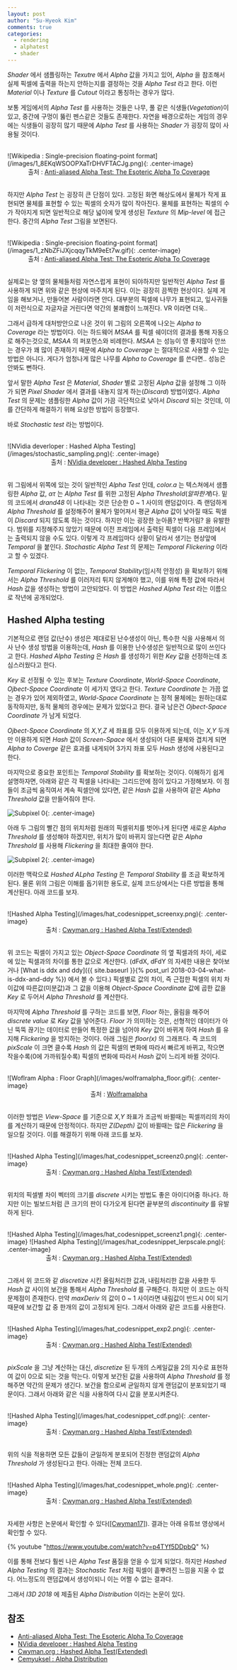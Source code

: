 ```yaml
---
layout: post
author: "Su-Hyeok Kim"
comments: true
categories:
  - rendering
  - alphatest
  - shader
---
```


_Shader_ 에서 샘플링하는 _Texutre_ 에서 _Alpha_ 값을 가지고 있어, _Alpha_ 을 참조해서 실제 픽셀에 출력을 하는지 안하는지를 결정하는 것을 _Alpha Test_ 라고 한다. 이런 _Material_ 이나 _Texture_ 를  _Cutout_ 이라고 통칭하는 경우가 많다.

보통 게임에서의 _Alpha Test_ 를 사용하는 것들은 나무, 풀 같은 식생들(_Vegetation_)이 있고, 중간에 구멍이 뚫린 펜스같은 것들도 존재한다. 자연을 배경으로하는 게임의 경우에는 식생들이 굉장히 많기 때문에 _Alpha Test_ 를 사용하는 _Shader_ 가 굉장히 많이 사용될 것이다.

<br/>
![Wikipedia : Single-precision floating-point format](/images/1_8EKqWSOOPXaTrDHVFTACJg.png){: .center-image}
<center>출처 : <a href="https://medium.com/@bgolus/anti-aliased-alpha-test-the-esoteric-alpha-to-coverage-8b177335ae4f">Anti-aliased Alpha Test: The Esoteric Alpha To Coverage</a>
</center>
<br/>

하지만 _Alpha Test_ 는 굉장히 큰 단점이 있다. 고정된 화면 해상도에서 물체가 작게 표현되면 물체를 표현할 수 있는 픽셀의 숫자가 많이 작아진다. 물체를 표현하는 픽셀의 수가 작아지게 되면 일반적으로 해당 넓이에 맞게 생성된 _Texture_ 의 _Mip-level_ 에 접근한다. 중간의 _Alpha Test_ 그림을 보면된다.

<br/>
![Wikipedia : Single-precision floating-point format](/images/1_zNbZFiJXjcqqyTkM9eEt7w.gif){: .center-image}
<center>출처 : <a href="https://medium.com/@bgolus/anti-aliased-alpha-test-the-esoteric-alpha-to-coverage-8b177335ae4f">Anti-aliased Alpha Test: The Esoteric Alpha To Coverage</a>
</center>
<br/>

실제로는 양 옆의 물체들처럼 자연스럽게 표현이 되야하지만 일반적인 _Alpha Test_ 를 사용하게 되면 위와 같은 현상에 마주치게 된다. 이는 굉장히 끔찍한 현상이다. 실제 게임을 해보거나, 만들어본 사람이라면 안다. 대부분의 픽셀에 나무가 표현되고, 잎사귀들이 저런식으로 자글자글 거린다면 약간의 불쾌함이 느껴진다. VR 이라면 더욱..

그래서 급하게 대처방안으로 나온 것이 위 그림의 오른쪽에 나오는 _Alpha to Coverage_ 라는 방법이다. 이는 하드웨어 _MSAA_ 를 픽셀 쉐이더의 결과를 통해 자동으로 해주는것으로, _MSAA_ 의 퍼포먼스와 비례한다. _MSAA_ 는 성능이 영 좋지않아 안쓰는 경우가 꽤 많이 존재하기 때문에 _Alpha to Coverage_ 는 절대적으로 사용할 수 있는 방법은 아니다. 게다가 엄청나게 많은 나무를 _Alpha to Coverage_ 를 쓴다면.. 성능은 안봐도 뻔하다.

앞서 말한 _Alpha Test_ 은 _Material_, _Shader_ 별로 고정된 _Alpha_ 값을 설정해 그 이하가 되면 _Pixel Shader_ 에서 결과를 내놓지 않게 하는(_Discard_) 방법이였다. _Alpha Test_ 의 문제는 샘플링한 _Alpha_ 값이 가끔 극단적으로 낮아서 _Discard_ 되는 것인데, 이를 간단하게 해결하기 위해 요상한 방법이 등장했다.

바로 _Stochastic test_ 라는 방법이다.  

<br/>
![NVidia deverloper : Hashed Alpha Testing](/images/stochastic_sampling.png){: .center-image}
<center>출처 : <a href="https://developer.download.nvidia.com/assets/gameworks/downloads/regular/GDC17/RealTimeRenderingAdvances_HashedAlphaTesting_GDC2017_FINAL.pdf?pUIX8DXxfad7mL4zB3GOthX3r5IgGao9UWxYuYb3q9h10RXrQeYko-dEuJXJxt1hhsI9J_9KJDcCYGeWWksxlaHTrXSE825D_3izja7LUFOtzhaeBUqpn7qbwXaaGlLdbipjE3PeI3e2IMn45mQAA3OV2PD-kG2y9cecTaWE2uum2uwdHgyn0nhYiLOvlOsrUzewbK5REH7vAm3-lNWzxehw_5Tphg">NVidia developer : Hashed Alpha Testing</a>
</center>
<br/>

위 그림에서 위쪽에 있는 것이 일반적인 _Alpha Test_ 인데, _color.a_ 는 텍스쳐에서 샘플링한 _Alpha_ 값, _ατ_ 는 _Alpha Test_ 를 위한 고정된 _Alpha Threshold_(_알파한계_)다. 밑의 코드에서 _drand48_ 이 나타내는 것은 단순한 0 ~ 1 사이의 랜덤값이다. 즉 랜덤하게 _Alpha Threshold_ 를 설정해주어 물체가 멀어져서 평균 _Alpha_ 값이 낮아질 때도 픽셀이 _Discard_ 되지 않도록 하는 것이다. 하지만 이는 굉장한 눈아픔? 반짝거림? 을 유발한다. 범위를 지정해주지 않았기 때문에 이전 프레임에서 출력된 픽셀이 다음 프레임에서는 출력되지 않을 수도 있다. 이렇게 각 프레임마다 상황이 달라서 생기는 현상앞에 _Temporal_ 을 붙인다. _Stochastic Alpha Test_ 의 문제는 _Temporal Flickering_ 이라고 할 수 있겠다.

_Temporal Flickering_ 이 없는, _Temporal Stability_(임시적 안정성) 을 확보하기 위해서는 _Alpha Threshold_ 를 이러저리 튀지 않게해야 했고, 이를 위해 특정 값에 따라서 _Hash_ 값을 생성하는 방법이 고안되었다. 이 방법은 _Hashed Alpha Test_ 라는 이름으로 작년에 공개되었다.

## Hashed Alpha testing

기본적으로 랜덤 값(난수) 생성은 제대로된 난수생성이 아닌, 특수한 식을 사용해서 의사 난수 생성 방법을 이용하는데, _Hash_ 를 이용한 난수생성은 일반적으로 많이 쓰인다고 한다. _Hashed Alpha Testing_ 은 _Hash_ 를 생성하기 위한 _Key_ 값을 선정하는데 조심스러웠다고 한다.

_Key_ 로 선정될 수 있는 후보는 _Texture Coordinate_, _World-Space Coordinate_, _Ojbect-Space Coordinate_ 이 세가지 였다고 한다. _Texture Coordinate_ 는 가끔 없는 경우가 있어 제외하였고, _World-Space Coordinate_ 는 정적 물체에는 원하는대로 동작하지만, 동적 물체의 경우에는 문제가 있었다고 한다. 결국 남은건 _Ojbect-Space Coordinate_ 가 남게 되었다.

_Ojbect-Space Coordinate_ 의 _X,Y,Z_ 세 좌표를 모두 이용하게 되는데, 이는 _X,Y_ 두개만 이용하게 되면 _Hash_ 값이 _Screen-Space_ 에서 생성되어 다른 물체와 겹치게 되면 _Alpha to Coverge_ 같은 효과를 내게되어 3가지 좌표 모두 _Hash_ 생성에 사용된다고 한다.

마지막으로 중요한 포인트는 _Temporal Stability_ 를 확보하는 것이다. 이해하기 쉽게 설명하자면, 아래와 같은 각 픽셀을 나타내는 그리드안에 점이 있다고 가정해보자. 이 점들이 조금씩 움직여서 계속 픽셀안에 있다면, 같은 _Hash_ 값을 사용하여 같은 _Alpha Threshold_ 값을 만들어줘야 한다.

![Subpixel 0](/images/subpixel_0.png){: .center-image}

아래 두 그림의 빨간 점의 위치처럼 원래의 픽셀위치를 벗어나게 된다면 새로운 _Alpha Threshold_ 를 생성해야 하겠지만, 위치가 많이 바뀌지 않는다면 같은 _Alpha Threshold_ 를 사용해 _Flickering_ 을 최대한 줄여야 한다.

![Subpixel 2](/images/subpixel_2.png){: .center-image}

이러한 맥락으로 _Hashed ALpha Testing_ 은 _Temporal Stability_ 를 조금 확보하게 된다. 물론 위의 그림은 이해를 돕기위한 용도로, 실제 코드상에서는 다른 방법을 통해 계산된다. 아래 코드를 보자.

<br/>
![Hashed Alpha Testing](/images/hat_codesnippet_screenxy.png){: .center-image}
<center>출처 : <a href="http://cwyman.org/papers/tvcg17_hashedAlphaExtended.pdf">Cwyman.org : Hashed Alpha Test(Extended)</a>
</center>
<br/>

위 코드는 픽셀이 가지고 있는 _Object-Space Coordinate_ 의 옆 픽셀과의 차이, 세로에 있는 픽셀과의 차이를 통한 값으로 계산한다. (dFdX, dFdY 의 자세한 내용은 찾아보거나 [What is ddx and ddy]({{ site.baseurl }}{% post_url 2018-03-04-what-is-ddx-and-ddy %}) 에서 볼 수 있다.) 픽셀별로 값의 차이, 즉 근접한 픽셀의 위치 차이값에 따른값(미분값)과 그 값을 이용해 _Object-Space Coordinate_ 값에 곱한 값을 _Key_ 로 두어서 _Alpha Threshold_ 를 계산한다.

마지막에 _Alpha Threshold_ 를 구하는 코드를 보면, _Floor_ 하는, 올림을 해주어 _discrete value_ 로 _Key_ 값을 넣어준다. _Floor_ 가 의미하는 것은, 선형적인 데이터가 아닌 뚝뚝 끊기는 데이터로 만들어 특정한 값을 넘어야 _Key_ 값이 바뀌게 하여 _Hash_ 를 유지해 _Flickering_ 을 방지하는 것이다. 아래 그림은 _floor(x)_ 의 그래프다. 즉 코드의 _pixScale_ 이 크면 클수록 _Hash_ 의 값은 픽셀의 변화에 따라서 빠르게 바뀌고, 작으면 작을수록(0에 가까워질수록) 픽셀의 변화에 따라서 _Hash_ 값이 느리게 바뀔 것이다.

<br/>
![Woflram Alpha : Floor Graph](/images/wolframalpha_floor.gif){: .center-image}
<center>출처 : <a href="http://www.wolframalpha.com/input/?i=floor">Wolframalpha</a>
</center>
<br/>

이러한 방법은 _View-Space_ 를 기준으로 _X,Y_ 좌표가 조금씩 바뀔때는 픽셀끼리의 차이를 계산하기 때문에 안정적이다. 하지만 _Z(Depth)_ 값이 바뀔때는 많은 _Flickering_ 을 일으킬 것이다. 이를 해결하기 위해 아래 코드를 보자.

<br/>
![Hashed Alpha Testing](/images/hat_codesnippet_screenz0.png){: .center-image}
<center>출처 : <a href="http://cwyman.org/papers/tvcg17_hashedAlphaExtended.pdf">Cwyman.org : Hashed Alpha Test(Extended)</a>
</center>
<br/>

위치의 픽셀별 차이 벡터의 크기를 _discrete_ 시키는 방법도 좋은 아이디어중 하나다. 하지만 이는 빌보드처럼 큰 크기의 판이 다가오게 된다면 끝부분의 _discontinuity_ 를 유발하게 된다.

<br/>
![Hashed Alpha Testing](/images/hat_codesnippet_screenz1.png){: .center-image}
![Hashed Alpha Testing](/images/hat_codesnippet_lerpscale.png){: .center-image}
<center>출처 : <a href="http://cwyman.org/papers/tvcg17_hashedAlphaExtended.pdf">Cwyman.org : Hashed Alpha Test(Extended)</a>
</center>
<br/>

그래서 위 코드와 같 _discretize_ 시킨 올림처리한 값과, 내림처리한 값을 사용한 두 _Hash_ 값 사이의 보간을 통해서 _Alpha Threshold_ 를 구해준다. 하지만 이 코드는 아직 문제점이 존재한다. 만약 _maxDeriv_ 의 값이 0 ~ 1 사이라면 내림값이 반드시 0이 되기 때문에 보간할 값 중 한개의 값이 고정되게 된다. 그래서 아래와 같은 코드를 사용한다.

<br/>
![Hashed Alpha Testing](/images/hat_codesnippet_exp2.png){: .center-image}
<center>출처 : <a href="http://cwyman.org/papers/tvcg17_hashedAlphaExtended.pdf">Cwyman.org : Hashed Alpha Test(Extended)</a>
</center>
<br/>

_pixScale_ 을 그냥 계산하는 대신, _discretize_ 된 두개의 스케일값을 2의 지수로 표현하여 값이 0으로 되는 것을 막는다. 이렇게 보간된 값을 사용하여 _Alpha Threshold_ 를 정해주면 약간의 문제가 생긴다. 보간을 함으로써 균일하지 않게 랜덤값이 분포되었기 때문이다. 그래서 아래와 같은 식을 사용하여 다시 값을 분포시켜준다.

<br/>
![Hashed Alpha Testing](/images/hat_codesnippet_cdf.png){: .center-image}
<center>출처 : <a href="http://cwyman.org/papers/tvcg17_hashedAlphaExtended.pdf">Cwyman.org : Hashed Alpha Test(Extended)</a>
</center>
<br/>

위의 식을 적용하면 모든 값들이 균일하게 분포되어 진정한 랜덤값의 _Alpha Threshold_ 가 생성된다고 한다. 아래는 전체 코드다.

<br/>
![Hashed Alpha Testing](/images/hat_codesnippet_whole.png){: .center-image}
<center>출처 : <a href="http://cwyman.org/papers/tvcg17_hashedAlphaExtended.pdf">Cwyman.org : Hashed Alpha Test(Extended)</a>
</center>
<br/>

자세한 사항은 논문에서 확인할 수 있다([[Cwyman17]](http://cwyman.org/papers/tvcg17_hashedAlphaExtended.pdf)). 결과는 아래 유튜브 영상에서 확인할 수 있다.

{% youtube "https://www.youtube.com/watch?v=p4TYf5DDpbQ" %}

이를 통해 전보다 훨씬 나은 _Alpha Test_ 품질을 얻을 수 있게 되었다. 하지만 _Hashed Alpha Testing_ 의 결과는 _Stochastic Test_ 처럼 픽셀이 흩뿌려진 느낌을 지울 수 없다. 어느정도의 랜덤값에서 생성이되니 이는 어쩔 수 없는 결과다.

그래서 _I3D 2018_ 에 제출된 _Alpha Distribution_ 이라는 논문이 있다.

<!--
  Alpha Distribution
-->

## 참조

 - [Anti-aliased Alpha Test: The Esoteric Alpha To Coverage](https://medium.com/@bgolus/anti-aliased-alpha-test-the-esoteric-alpha-to-coverage-8b177335ae4f)
 - [NVidia developer : Hashed Alpha Testing](https://developer.download.nvidia.com/assets/gameworks/downloads/regular/GDC17/RealTimeRenderingAdvances_HashedAlphaTesting_GDC2017_FINAL.pdf?pUIX8DXxfad7mL4zB3GOthX3r5IgGao9UWxYuYb3q9h10RXrQeYko-dEuJXJxt1hhsI9J_9KJDcCYGeWWksxlaHTrXSE825D_3izja7LUFOtzhaeBUqpn7qbwXaaGlLdbipjE3PeI3e2IMn45mQAA3OV2PD-kG2y9cecTaWE2uum2uwdHgyn0nhYiLOvlOsrUzewbK5REH7vAm3-lNWzxehw_5Tphg)
 - [Cwyman.org : Hashed Alpha Test(Extended)](http://cwyman.org/papers/tvcg17_hashedAlphaExtended.pdf)
 - [Cemyuksel : Alpha Distribution](http://www.cemyuksel.com/research/alphadistribution/)
